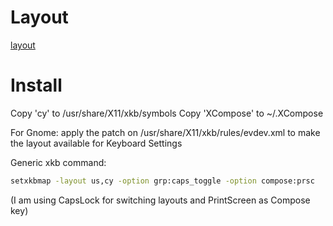 # Layout
[layout]

# Install

Copy 'cy' to /usr/share/X11/xkb/symbols
Copy 'XCompose' to ~/.XCompose

For Gnome: apply the patch on /usr/share/X11/xkb/rules/evdev.xml to make the layout available for Keyboard Settings

Generic xkb command:
```sh
setxkbmap -layout us,cy -option grp:caps_toggle -option compose:prsc
```
(I am using CapsLock for switching layouts and PrintScreen as Compose key)

[layout]: CY.png "Cyrillic keyboard layout"
